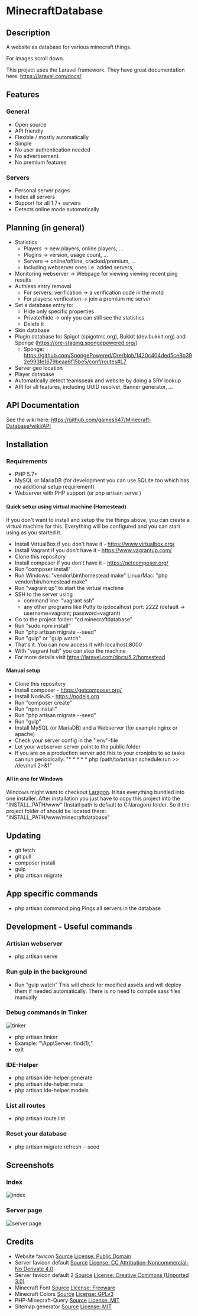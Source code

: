 # MinecraftDatabase

## Description

A website as database for various minecraft things.

For images scroll down.

This project uses the Laravel framework. They have great documentation here: https://laravel.com/docs/

## Features

### General

* Open source
* API friendly
* Flexible / mostly automatically
* Simple
* No user authentication needed
* No advertisement
* No premium features

### Servers

* Personal server pages
* Index all servers
* Support for all 1.7+ servers
* Detects online mode automatically

## Planning (in general)

* Statistics
    * Players -> new players, online players, ...
    * Plugins -> version, usage count, ...
    * Servers -> online/offline, cracked/premium, ...
    * Including webserver ones i.e. added servers,
* Monitoring webserver -> Webpage for viewing viewing recent ping results
* Authless entry removal
    * For servers: verification -> a verification code in the motd
    * For players: verification -> join a premium mc server
* Set a database entry to:
    * Hide only specific properties
    * Private/hide -> only you can still see the statistics
    * Delete it
* Skin database
* Plugin database for Spigot (spigotmc.org), Bukkit (dev.bukkit.org) and Sponge (https://ore-staging.spongepowered.org/)
    * Sponge: https://github.com/SpongePowered/Ore/blob/1420c404ded5ce8b392e993fe1679beaa6f15be5/conf/routes#L7
* Server geo location
* Player database
* Automatically detect teamspeak and website by doing a SRV lookup
* API for all features, including UUID resolver, Banner generator, ...

## API Documentation

See the wiki here: https://github.com/games647/Minecraft-Database/wiki/API

## Installation

### Requirements

* PHP 5.7+
* MySQL or MariaDB (for development you can use SQLite too which has no additional setup requirement)
* Webserver with PHP support (or php artisan serve )

#### Quick setup using virtual machine (Homestead)

If you don't want to install and setup the the things above, you can create a virtual machine for this. Everything
will be configured and you can start using as you started it.

* Install VirtualBox if you don't have it - https://www.virtualbox.org/
* Install Vagrant if you don't have it - https://www.vagrantup.com/
* Clone this repository
* Install composer if you don't have it - https://getcomposer.org/
* Run "composer install"
* Run
    Windows: "vendor\bin\homestead make"
    Linux/Mac: "php vendor/bin/homestead make"
* Run "vagrant up" to start the virtual machine
* SSH to the server using
    * command line: "vagrant ssh"
    * any other programs like Putty to ip:localhost port: 2222 (default -> username=vagrant; password=vagrant)
* Go to the project folder: "cd minecraftdatabase"
* Run "sudo npm install"
* Run "php artisan migrate --seed"
* Run "gulp" or "gulp watch"
* That's it. You can now access it with localhost:8000
* With "vagrant halt" you can stop the machine
* For more details visit https://laravel.com/docs/5.2/homestead

#### Manual setup

* Clone this repository
* Install composer - https://getcomposer.org/
* Install NodeJS - https://nodejs.org
* Run "composer create"
* Run "npm install"
* Run "php artisan migrate --seed"
* Run "gulp"
* Install MySQL (or MariaDB) and a Webserver (for example nginx or apache)
* Check your server config in the ".env"-file
* Let your webserver server point to the public folder
* If you are on a production server add this to your cronjobs to so tasks can run periodically:
    "* * * * * php /path/to/artisan schedule:run >> /dev/null 2>&1"

#### All in one for Windows

Windows might want to checkout [Laragon](https://laragon.org/). It has everything bundled into one installer. After
installation you just have to copy this project into the "INSTALL_PATH/www" (Install path is default to C:\laragon)
folder. So it the project folder of should be located there: "INSTALL_PATH/www/minecraftdatabase"

## Updating

* git fetch
* git pull
* composer install
* gulp
* php artisan migrate

## App specific commands

* php artisan command:ping
    Pings all servers in the database

## Development - Useful commands

### Artisian webserver

* php artisan serve

### Run gulp in the background

* Run "gulp watch"
This will check for modified assets and will deploy them if needed automatically. There is no need to compile
sass files manually

### Debug commands in Tinker

![tinker](http://i.imgur.com/GDFeZIc.png)

* php artisan tinker
* Example: "\App\Server::find(1);"
* exit

### IDE-Helper

* php artisan ide-helper:generate
* php artisan ide-helper:meta
* php artisan ide-helper:models

### List all routes

* php artisan route:list

### Reset your database

* php artisan migrate:refresh --seed

## Screenshots

### Index

![index](http://i.imgur.com/50aiPOM.png)

### Server page

![server page](http://i.imgur.com/HHrgpl4.png)

## Credits

* Website favicon
[Source](https://www.wpclipart.com/computer/icons/database_symbol.png.html)
[License: Public Domain](https://www.wpclipart.com/terms.html)
* Server favicon default
[Source](http://www.iconarchive.com/show/minecraft-icons-by-chrisl21.2.html)
[License: CC Attribution-Noncommercial-No Derivate 4.0](http://creativecommons.org/licenses/by-nc-nd/4.0/)
* Server favicon default 2
[Source](https://www.iconfinder.com/icons/104823/minecraft_icon)
[License: Creative Commons (Unported 3.0)](https://creativecommons.org/licenses/by/3.0/)
* Minecraft Font
[Source](http://www.fonts2u.com/minecraft)
[License: Freeware](https://creativecommons.org/licenses/by/3.0/)
* Minecraft Colors
[Source](https://github.com/Spirit55555/PHP-Minecraft)
[License: GPLv3](https://github.com/Spirit55555/PHP-Minecraft/blob/master/LICENSE)
* PHP-Minecraft-Query
[Source](https://github.com/xPaw/PHP-Minecraft-Query)
[License: MIT](https://github.com/xPaw/PHP-Minecraft-Query/blob/master/LICENSE)
* Sitemap generator
[Source](https://github.com/RoumenDamianoff/laravel-sitemap)
[License: MIT](https://github.com/RoumenDamianoff/laravel-sitemap/blob/master/LICENSE)
